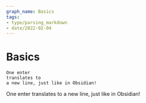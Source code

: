 ```yaml
---
graph_name: Basics
tags:
- type/parsing_markdown
- date/2022-02-04
---
```


# Basics
```
One enter
translates to
a new line, just like in Obsidian!
```

One enter
translates to
a new line, just like in Obsidian!
